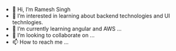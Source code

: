 - 👋 Hi, I’m Ramesh Singh
- 👀 I’m interested in learning about backend technologies and UI technlogies.
- 🌱 I’m currently learning angular and AWS ...
- 💞️ I’m looking to collaborate on ...
- 📫 How to reach me ...

<!---
ramesh-singh-20/ramesh-singh-20 is a ✨ special ✨ repository because its `README.md` (this file) appears on your GitHub profile.
You can click the Preview link to take a look at your changes.
--->
